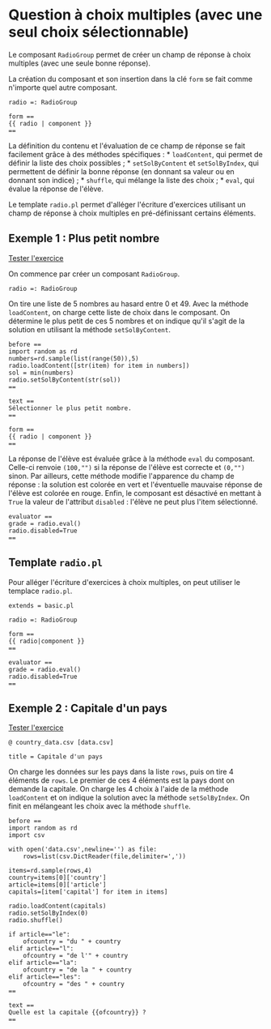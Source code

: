 # Question à choix multiples (avec une seul choix sélectionnable)

Le composant `RadioGroup` permet de créer un champ de réponse à choix multiples (avec une seule bonne réponse).

La création du composant et son insertion dans la clé `form` se fait comme n'importe quel autre composant.

~~~
radio =: RadioGroup

form ==
{{ radio | component }}
==
~~~

La définition du contenu et l'évaluation de ce champ de réponse se fait facilement grâce à des méthodes spécifiques :
    * `loadContent`, qui permet de définir la liste des choix possibles ;
    * `setSolByContent` et `setSolByIndex`, qui permettent de définir la bonne réponse (en donnant sa valeur ou en donnant son indice) ;
    * `shuffle`, qui mélange la liste des choix ;
    * `eval`, qui évalue la réponse de l'élève.
  
Le template `radio.pl` permet d'alléger l'écriture d'exercices utilisant un champ de réponse à choix multiples en pré-définissant certains éléments.

## Exemple 1 : Plus petit nombre

[Tester l'exercice](https://pl.u-pem.fr/filebrowser/demo/6898/)

On commence par créer un composant `RadioGroup`.

~~~
radio =: RadioGroup
~~~

On tire une liste de 5 nombres au hasard entre 0 et 49. Avec la méthode `loadContent`, on charge cette liste de choix dans le composant. On détermine le plus petit de ces 5 nombres et on indique qu'il s'agit de la solution en utilisant la méthode `setSolByContent`.

~~~
before ==
import random as rd
numbers=rd.sample(list(range(50)),5)
radio.loadContent([str(item) for item in numbers])
sol = min(numbers)
radio.setSolByContent(str(sol))
==
~~~

~~~
text ==
Sélectionner le plus petit nombre.
==

form ==
{{ radio | component }}
==
~~~

La réponse de l'élève est évaluée grâce à la méthode `eval` du composant. Celle-ci renvoie `(100,"")` si la réponse de l'élève est correcte et `(0,"")` sinon. Par ailleurs, cette méthode modifie l'apparence du champ de réponse : la solution est colorée en vert et l'éventuelle mauvaise réponse de l'élève est colorée en rouge. Enfin, le composant est désactivé en mettant à `True` la valeur de l'attribut `disabled` : l'élève ne peut plus l'item sélectionné.

~~~
evaluator ==
grade = radio.eval()
radio.disabled=True
==
~~~

## Template `radio.pl`

Pour alléger l'écriture d'exercices à choix multiples, on peut utiliser le templace `radio.pl`.

~~~
extends = basic.pl

radio =: RadioGroup

form ==
{{ radio|component }}
==

evaluator ==
grade = radio.eval()
radio.disabled=True
==
~~~

## Exemple 2 : Capitale d'un pays

[Tester l'exercice](https://pl.u-pem.fr/filebrowser/demo/6899/)

~~~
@ country_data.csv [data.csv]

title = Capitale d'un pays
~~~

On charge les données sur les pays dans la liste `rows`, puis on tire 4 éléments de `rows`. Le premier de ces 4 éléments est la pays dont on demande la capitale. On charge les 4 choix à l'aide de la méthode `loadContent` et on indique la solution avec la méthode `setSolByIndex`. On finit en mélangeant les choix avec la méthode `shuffle`.

~~~
before ==
import random as rd
import csv

with open('data.csv',newline='') as file:
    rows=list(csv.DictReader(file,delimiter=','))

items=rd.sample(rows,4)
country=items[0]['country']
article=items[0]['article']
capitals=[item['capital'] for item in items]

radio.loadContent(capitals)
radio.setSolByIndex(0)
radio.shuffle()

if article=="le":
    ofcountry = "du " + country
elif article=="l":
    ofcountry = "de l'" + country
elif article=="la":
    ofcountry = "de la " + country
elif article=="les":
    ofcountry = "des " + country
==

text ==
Quelle est la capitale {{ofcountry}} ?
==
~~~
